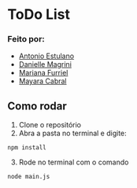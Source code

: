 # ToDo List

### Feito por:

- [Antonio Estulano](https://www.linkedin.com/in/tonyestulano/)
- [Danielle Magrini](https://www.linkedin.com/in/danielle-magrini-b205aa167/)
- [Mariana Furriel](https://www.linkedin.com/in/marianafurriel/)
- [Mayara Cabral](https://www.linkedin.com/in/mayarabnc/)

## Como rodar

1. Clone o repositório
2. Abra a pasta no terminal e digite:

```
npm install
```

3. Rode no terminal com o comando

```
node main.js
```
